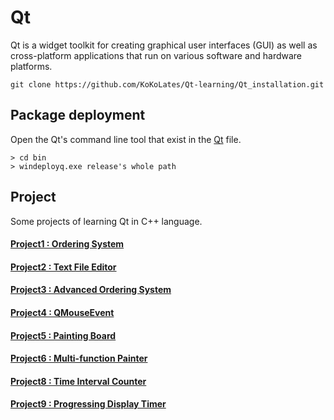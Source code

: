 # Qt
Qt is a widget toolkit for creating graphical user interfaces (GUI) as well as cross-platform applications that run on various software and hardware platforms. 

```
git clone https://github.com/KoKoLates/Qt-learning/Qt_installation.git
```
## Package deployment
Open the Qt's command line tool that exist in the [Qt](https://github.com/KoKoLates/Qt-learning/tree/main/Qt_installation) file.
```
> cd bin
> windeployq.exe release's whole path
```
## Project
Some projects of learning Qt in C++ language.
#### [Project1 : Ordering System](https://github.com/KoKoLates/Qt-learning/tree/main/project1)
#### [Project2 : Text File Editor](https://github.com/KoKoLates/Qt-learning/tree/main/project2)
#### [Project3 : Advanced Ordering System](https://github.com/KoKoLates/Qt-learning/tree/main/project3)
#### [Project4 : QMouseEvent](https://github.com/KoKoLates/Qt-learning/tree/main/project4)
#### [Project5 : Painting Board](https://github.com/KoKoLates/Qt-learning/tree/main/project5)
#### [Project6 : Multi-function Painter](https://github.com/KoKoLates/Qt-learning/tree/main/project6)
#### [Project8 : Time Interval Counter](https://github.com/KoKoLates/Qt-learning/tree/main/project8)
#### [Project9 : Progressing Display Timer](https://github.com/KoKoLates/Qt-learning/tree/main/project9)
